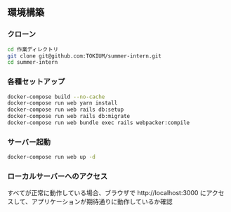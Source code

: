 ## 環境構築

### クローン
```bash
cd 作業ディレクトリ
git clone git@github.com:TOKIUM/summer-intern.git
cd summer-intern
```

### 各種セットアップ
```bash
docker-compose build --no-cache
docker-compose run web yarn install
docker-compose run web rails db:setup
docker-compose run web rails db:migrate
docker-compose run web bundle exec rails webpacker:compile
```

### サーバー起動
```bash
docker-compose run web up -d
```

### ローカルサーバーへのアクセス
すべてが正常に動作している場合、ブラウザで http://localhost:3000 にアクセスして、アプリケーションが期待通りに動作しているか確認

